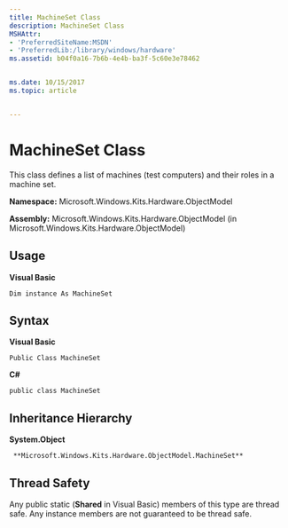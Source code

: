 ```yaml
---
title: MachineSet Class
description: MachineSet Class
MSHAttr:
- 'PreferredSiteName:MSDN'
- 'PreferredLib:/library/windows/hardware'
ms.assetid: b04f0a16-7b6b-4e4b-ba3f-5c60e3e78462


ms.date: 10/15/2017
ms.topic: article


---
```


# MachineSet Class


This class defines a list of machines (test computers) and their roles in a machine set.

**Namespace:** Microsoft.Windows.Kits.Hardware.ObjectModel

**Assembly:** Microsoft.Windows.Kits.Hardware.ObjectModel (in Microsoft.Windows.Kits.Hardware.ObjectModel)

## <span id="Usage"></span><span id="usage"></span><span id="USAGE"></span>Usage


**Visual Basic**

`Dim instance As MachineSet`

## <span id="Syntax"></span><span id="syntax"></span><span id="SYNTAX"></span>Syntax


**Visual Basic**

`Public Class MachineSet`

**C#**

`public class MachineSet`

## <span id="Inheritance_Hierarchy"></span><span id="inheritance_hierarchy"></span><span id="INHERITANCE_HIERARCHY"></span>Inheritance Hierarchy


**System.Object**

     **Microsoft.Windows.Kits.Hardware.ObjectModel.MachineSet**

## <span id="Thread_Safety"></span><span id="thread_safety"></span><span id="THREAD_SAFETY"></span>Thread Safety


Any public static (**Shared** in Visual Basic) members of this type are thread safe. Any instance members are not guaranteed to be thread safe.

 

 







